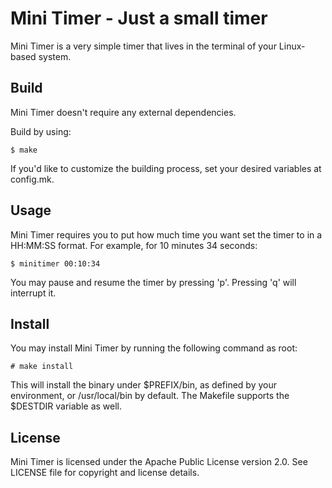 # Mini Timer - Just a small timer

Mini Timer is a very simple timer that lives in the terminal of your Linux-based system.

## Build
Mini Timer doesn't require any external dependencies.

Build by using:

```
$ make
```

If you'd like to customize the building process, set your desired variables at config.mk.

## Usage
Mini Timer requires you to put how much time you want set the timer to in a HH:MM:SS format. For example, for 10 minutes 34 seconds:

```
$ minitimer 00:10:34
```

You may pause and resume the timer by pressing 'p'. Pressing 'q' will interrupt it.

## Install
You may install Mini Timer by running the following command as root:

```
# make install
```

This will install the binary under $PREFIX/bin, as defined by your environment, or /usr/local/bin by default. The Makefile supports the $DESTDIR variable as well.

## License
Mini Timer is licensed under the Apache Public License version 2.0. See LICENSE file for copyright and license details.
